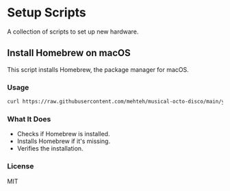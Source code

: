 # Setup Scripts

A collection of scripts to set up new hardware.

## Install Homebrew on macOS

This script installs Homebrew, the package manager for macOS.

### Usage


   ```bash
   curl https://raw.githubusercontent.com/mehteh/musical-octo-disco/main/yolo.sh | bash
   ```



### What It Does

- Checks if Homebrew is installed.
- Installs Homebrew if it's missing.
- Verifies the installation.

### License

MIT
